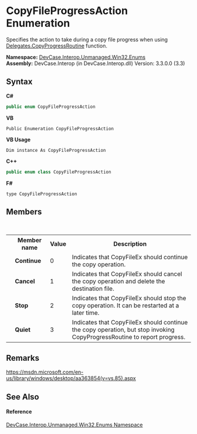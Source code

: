# CopyFileProgressAction Enumeration
 

Specifies the action to take during a copy file progress when using <a href="T_DevCase_Interop_Unmanaged_Win32_Delegates_CopyProgressRoutine">Delegates.CopyProgressRoutine</a> function.

**Namespace:**&nbsp;<a href="N_DevCase_Interop_Unmanaged_Win32_Enums">DevCase.Interop.Unmanaged.Win32.Enums</a><br />**Assembly:**&nbsp;DevCase.Interop (in DevCase.Interop.dll) Version: 3.3.0.0 (3.3)

## Syntax

**C#**<br />
``` C#
public enum CopyFileProgressAction
```

**VB**<br />
``` VB
Public Enumeration CopyFileProgressAction
```

**VB Usage**<br />
``` VB Usage
Dim instance As CopyFileProgressAction
```

**C++**<br />
``` C++
public enum class CopyFileProgressAction
```

**F#**<br />
``` F#
type CopyFileProgressAction
```


## Members
&nbsp;<table><tr><th></th><th>Member name</th><th>Value</th><th>Description</th></tr><tr><td /><td target="F:DevCase.Interop.Unmanaged.Win32.Enums.CopyFileProgressAction.Continue">**Continue**</td><td>0</td><td>Indicates that CopyFileEx should continue the copy operation.</td></tr><tr><td /><td target="F:DevCase.Interop.Unmanaged.Win32.Enums.CopyFileProgressAction.Cancel">**Cancel**</td><td>1</td><td>Indicates that CopyFileEx should cancel the copy operation and delete the destination file.</td></tr><tr><td /><td target="F:DevCase.Interop.Unmanaged.Win32.Enums.CopyFileProgressAction.Stop">**Stop**</td><td>2</td><td>Indicates that CopyFileEx should stop the copy operation. It can be restarted at a later time.</td></tr><tr><td /><td target="F:DevCase.Interop.Unmanaged.Win32.Enums.CopyFileProgressAction.Quiet">**Quiet**</td><td>3</td><td>Indicates that CopyFileEx should continue the copy operation, but stop invoking CopyProgressRoutine to report progress.</td></tr></table>

## Remarks
<a href="https://msdn.microsoft.com/en-us/library/windows/desktop/aa363854(v=vs.85).aspx" target="_blank">https://msdn.microsoft.com/en-us/library/windows/desktop/aa363854(v=vs.85).aspx</a>

## See Also


#### Reference
<a href="N_DevCase_Interop_Unmanaged_Win32_Enums">DevCase.Interop.Unmanaged.Win32.Enums Namespace</a><br />